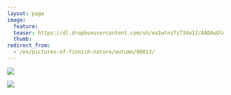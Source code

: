 ```yaml
---
layout: page
image:
  feature:
  teaser: https://dl.dropboxusercontent.com/sh/ea1wtnz7z734o12/AADAuOlmHT0EGbjYPSSB6t8ma/luontokuvat/syksy/IMG27512-245px.jpg
  thumb:
redirect_from:
  - /en/pictures-of-finnish-nature/autumn/00013/
---
```


[![](https://dl.dropboxusercontent.com/sh/ea1wtnz7z734o12/AAB_WM3Jq8XV0vZhoAyClUzTa/luontokuvat/kes%C3%A4/2/DSC13865-800px.jpg)](https://dl.dropboxusercontent.com/sh/ea1wtnz7z734o12/AABi-605ql3cW_dRXClfv-nda/luontokuvat/kes%C3%A4/2/DSC13865.jpg)

[![](https://dl.dropboxusercontent.com/sh/ea1wtnz7z734o12/AADDZbjLfjuI9GSc6l_LU7L-a/luontokuvat/syksy/IMG27512-800px.jpg)](https://dl.dropboxusercontent.com/sh/ea1wtnz7z734o12/AAA58p4YMH5Hs9vcKSTVnx_ka/luontokuvat/syksy/IMG27512.jpg)
